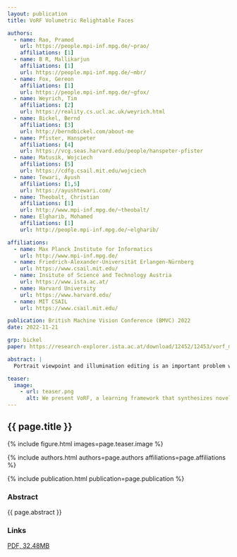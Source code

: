 ```yaml
---
layout: publication
title: VoRF Volumetric Relightable Faces

authors:
  - name: Rao, Pramod
    url: https://people.mpi-inf.mpg.de/~prao/
    affiliations: [1]
  - name: B R, Mallikarjun
    affiliations: [1]
    url: https://people.mpi-inf.mpg.de/~mbr/
  - name: Fox, Gereon
    affiliations: [1]
    url: https://people.mpi-inf.mpg.de/~gfox/
  - name: Weyrich, Tim
    affiliations: [2]
    url: https://reality.cs.ucl.ac.uk/weyrich.html
  - name: Bickel, Bernd
    affiliations: [3]
    url: http://berndbickel.com/about-me
  - name: Pfister, Hanspeter
    affiliations: [4]
    url: https://vcg.seas.harvard.edu/people/hanspeter-pfister  
  - name: Matusik, Wojciech
    affiliations: [5]
    url: https://cdfg.csail.mit.edu/wojciech
  - name: Tewari, Ayush
    affiliations: [1,5]
    url: https://ayushtewari.com/
  - name: Theobalt, Christian
    affiliations: [1]
    url: http://www.mpi-inf.mpg.de/~theobalt/
  - name: Elgharib, Mohamed
    affiliations: [1]
    url: http://people.mpi-inf.mpg.de/~elgharib/

affiliations:
  - name: Max Planck Institute for Informatics
    url: http://www.mpi-inf.mpg.de/
  - name: Friedrich-Alexander-Universität Erlangen-Nürnberg
    url: https://www.csail.mit.edu/
  - name: Insitute of Science and Technology Austria
    url: https://www.ista.ac.at/
  - name: Harvard University
    url: https://www.harvard.edu/
  - name: MIT CSAIL
    url: https://www.csail.mit.edu/

publication: British Machine Vision Conference (BMVC) 2022
date: 2022-11-21

grp: bickel
paper: https://research-explorer.ista.ac.at/download/12452/12453/vorf_main.pdf

abstract: |
  Portrait viewpoint and illumination editing is an important problem with several applications in VR/AR, movies, and photography. Comprehensive knowledge of geometry and illumination is critical for obtaining photorealistic results. Current methods are unable to explicitly model in 3D while handing both viewpoint and illumination editing from a single image. In this paper, we propose VoRF, a novel approach that can take evena single portrait image as input and relight human heads under novel illuminations that can be viewed from arbitrary viewpoints. VoRF represents a human head as a continuous volumetric field and learns a prior model of human heads using a coordinate-based MLP with individual latent spaces for identity and illumination. The prior model is learnt in an auto-decoder manner over a diverse class of head shapes and appearances, allowing VoRF to generalize to novel test identities from a single input image. Additionally, VoRF has a reflectance MLP that uses the intermediate features of the prior model for rendering One-Light-at-A-Time (OLAT) images under novel views. We synthesize novel illuminations by combining these OLAT images with target environment maps. Qualitative and quantitative evaluations demonstrate the effectiveness of VoRF for relighting and novel view synthesis, even when applied to unseen subjects under uncontrolled illuminations.

teaser:
  image:
    - url: teaser.png
      alt: We present VoRF, a learning framework that synthesizes novel views and relighting under any lighting conditions given a single image or a few posed images.
---
```


## {{ page.title }}

{% include figure.html images=page.teaser.image %}

{% include authors.html authors=page.authors affiliations=page.affiliations %}

{% include publication.html publication=page.publication %}

### Abstract

{{ page.abstract }}

### Links

[PDF, 32.48MB]({{page.paper}}) 
